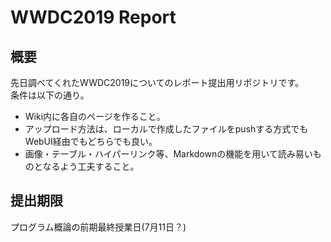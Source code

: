 # WWDC2019 Report

## 概要
先日調べてくれたWWDC2019についてのレポート提出用リポジトリです。  
条件は以下の通り。

* Wiki内に各自のページを作ること。
* アップロード方法は、ローカルで作成したファイルをpushする方式でもWebUI経由でもどちらでも良い。
* 画像・テーブル・ハイパーリンク等、Markdownの機能を用いて読み易いものとなるよう工夫すること。

## 提出期限
プログラム概論の前期最終授業日(7月11日？)